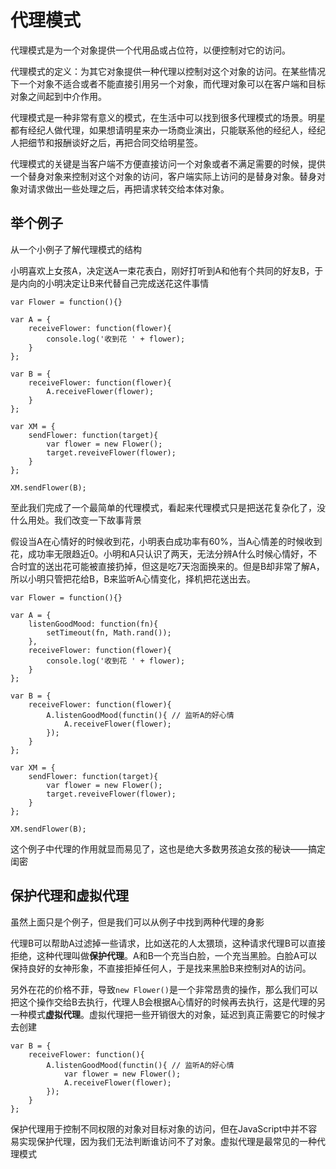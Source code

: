 # 代理模式

代理模式是为一个对象提供一个代用品或占位符，以便控制对它的访问。

代理模式的定义：为其它对象提供一种代理以控制对这个对象的访问。在某些情况下一个对象不适合或者不能直接引用另一个对象，而代理对象可以在客户端和目标对象之间起到中介作用。

代理模式是一种非常有意义的模式，在生活中可以找到很多代理模式的场景。明星都有经纪人做代理，如果想请明星来办一场商业演出，只能联系他的经纪人，经纪人把细节和报酬谈好之后，再把合同交给明星签。

代理模式的关键是当客户端不方便直接访问一个对象或者不满足需要的时候，提供一个替身对象来控制对这个对象的访问，客户端实际上访问的是替身对象。替身对象对请求做出一些处理之后，再把请求转交给本体对象。

## 举个例子

从一个小例子了解代理模式的结构

小明喜欢上女孩A，决定送A一束花表白，刚好打听到A和他有个共同的好友B，于是内向的小明决定让B来代替自己完成送花这件事情

    var Flower = function(){}

    var A = {
        receiveFlower: function(flower){
            console.log('收到花 ' + flower);
        }
    };

    var B = {
        receiveFlower: function(flower){
            A.receiveFlower(flower);
        }
    };

    var XM = {
        sendFlower: function(target){
            var flower = new Flower();
            target.reveiveFlower(flower);
        }
    };   

    XM.sendFlower(B);

至此我们完成了一个最简单的代理模式，看起来代理模式只是把送花复杂化了，没什么用处。我们改变一下故事背景

假设当A在心情好的时候收到花，小明表白成功率有60%，当A心情差的时候收到花，成功率无限趋近0。小明和A只认识了两天，无法分辨A什么时候心情好，不合时宜的送出花可能被直接扔掉，但这是吃7天泡面换来的。但是B却非常了解A，所以小明只管把花给B，B来监听A心情变化，择机把花送出去。

    var Flower = function(){}

    var A = {
        listenGoodMood: function(fn){
            setTimeout(fn, Math.rand());
        },
        receiveFlower: function(flower){
            console.log('收到花 ' + flower);
        }
    };

    var B = {
        receiveFlower: function(flower){
            A.listenGoodMood(functin(){ // 监听A的好心情
                A.receiveFlower(flower);
            });
        }
    };

    var XM = {
        sendFlower: function(target){
            var flower = new Flower();
            target.reveiveFlower(flower);
        }
    };   

    XM.sendFlower(B); 

这个例子中代理的作用就显而易见了，这也是绝大多数男孩追女孩的秘诀——搞定闺密

## 保护代理和虚拟代理

虽然上面只是个例子，但是我们可以从例子中找到两种代理的身影

代理B可以帮助A过滤掉一些请求，比如送花的人太猥琐，这种请求代理B可以直接拒绝，这种代理叫做**保护代理**。A和B一个充当白脸，一个充当黑脸。白脸A可以保持良好的女神形象，不直接拒掉任何人，于是找来黑脸B来控制对A的访问。

另外在花的价格不菲，导致`new Flower()`是一个非常昂贵的操作，那么我们可以把这个操作交给B去执行，代理人B会根据A心情好的时候再去执行，这是代理的另一种模式**虚拟代理**。虚拟代理把一些开销很大的对象，延迟到真正需要它的时候才去创建

    var B = {
        receiveFlower: function(){
            A.listenGoodMood(functin(){ // 监听A的好心情
                var flower = new Flower();
                A.receiveFlower(flower);
            });
        }
    }; 

保护代理用于控制不同权限的对象对目标对象的访问，但在JavaScript中并不容易实现保护代理，因为我们无法判断谁访问不了对象。虚拟代理是最常见的一种代理模式
